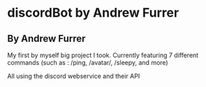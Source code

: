 ﻿# discordBot by Andrew Furrer

## By Andrew Furrer

My first by myself big project I took. Currently featuring 7 different commands (such as : /ping, /avatar/, /sleepy, and more) 

All using the discord webservice and their API
